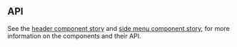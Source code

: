 
## API
See the [header component story](/info/components-header--default) and [side menu component story](/info/components-side-menu--default), for more information on the components and their API.